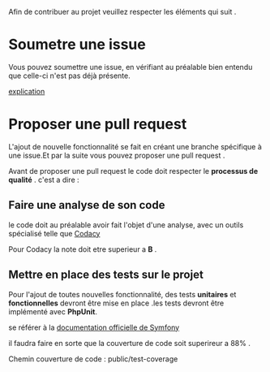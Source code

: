
Afin de contribuer au projet veuillez respecter les éléments qui suit .




# Soumetre une issue

Vous pouvez soumettre une issue, en vérifiant au préalable bien entendu que celle-ci n'est pas déjà présente.

[explication](https://docs.github.com/fr/issues/tracking-your-work-with-issues/creating-an-issue)
# Proposer une pull request

L'ajout de nouvelle fonctionnalité se fait en créant une branche spécifique à une issue.Et par la suite vous pouvez proposer une pull request .

Avant de proposer une pull request le code doit respecter le **processus de qualité** . c'est a dire :

## Faire une analyse de son code 

le code doit au préalable avoir fait l'objet d'une analyse, avec un outils spécialisé telle que [Codacy](https://www.codacy.com) 

Pour Codacy la note doit etre superieur a **B** .


## Mettre en place des tests sur le projet

Pour l'ajout de toutes nouvelles fonctionnalité, des tests **unitaires** et **fonctionnelles** devront être mise en place .les tests devront  être implémenté avec **PhpUnit**.

se référer à la [documentation officielle de Symfony](https://symfony.com/doc/current/testing.html) 


il faudra faire en sorte que la couverture de code soit superireur a 88% .

Chemin couverture de code : public/test-coverage 
